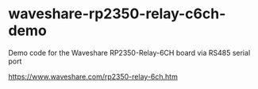 # waveshare-rp2350-relay-c6ch-demo
Demo code for the Waveshare RP2350-Relay-6CH board via RS485 serial port

https://www.waveshare.com/rp2350-relay-6ch.htm
